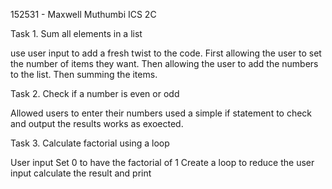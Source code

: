 152531 - Maxwell Muthumbi
ICS 2C

Task 1. Sum all elements in a list

use user input to add a fresh twist to the code. 
First allowing the user to set the number of items they want.
Then allowing the user to add the numbers to the list.
Then summing the items.

Task 2. Check if a number is even or odd

Allowed users to enter their numbers
used a simple if statement to check and output the results
works as exoected.

Task 3. Calculate factorial using a loop

User input
Set 0 to have the factorial of 1
Create a loop to reduce the user input 
calculate the result and print

